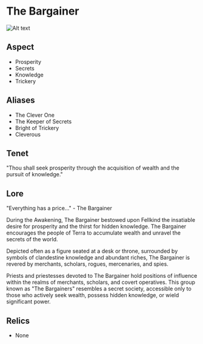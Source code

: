 # The Bargainer

![Alt text](TheBargainer.png)

## Aspect

- Prosperity
- Secrets
- Knowledge
- Trickery

## Aliases

- The Clever One
- The Keeper of Secrets
- Bright of Trickery
- Cleverous

## Tenet

"Thou shall seek prosperity through the acquisition of wealth and the pursuit of knowledge."

## Lore

"Everything has a price..." - The Bargainer

During the Awakening, The Bargainer bestowed upon Fellkind the insatiable desire for prosperity and the thirst for hidden knowledge. The Bargainer encourages the people of Terra to accumulate wealth and unravel the secrets of the world.

Depicted often as a figure seated at a desk or throne, surrounded by symbols of clandestine knowledge and abundant riches, The Bargainer is revered by merchants, scholars, rogues, mercenaries, and spies.

Priests and priestesses devoted to The Bargainer hold positions of influence within the realms of merchants, scholars, and covert operatives. This group known as "The Bargainers" resembles a secret society, accessible only to those who actively seek wealth, possess hidden knowledge, or wield significant power.

## Relics

- None
